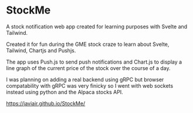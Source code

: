 # StockMe
A stock notification web app created for learning purposes with Svelte and Tailwind.

Created it for fun during the GME stock craze to learn about Svelte, Tailwind, Chartjs and Pushjs.

The app uses Push.js to send push notifications and Chart.js to display a line graph of the current price of the stock over the course of a day.

I was planning on adding a real backend using gRPC but browser compatability with gRPC was very finicky so I went with web sockets instead using python and the Alpaca stocks API.

https://javiair.github.io/StockMe/
